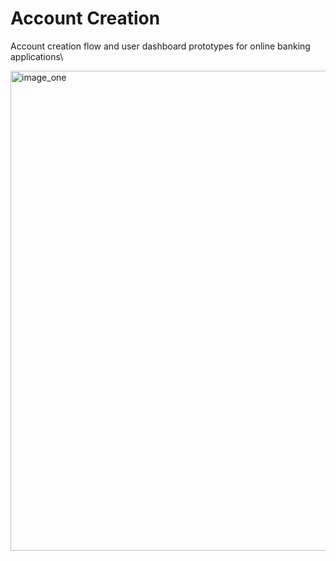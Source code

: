 # Account Creation
Account creation flow and user dashboard prototypes for online banking applications\

<img src="https://raw.githubusercontent.com/jordankobewade/onlinebanking/master/readme/banking_image_01.png" alt="image_one" width="1366px" height="768px">